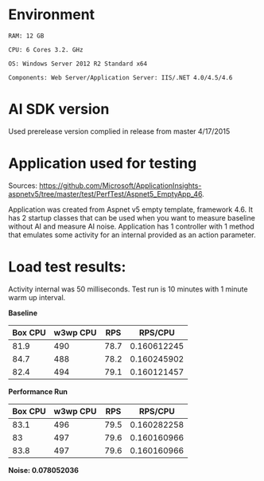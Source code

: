 # Environment

```
RAM: 12 GB
```
```
CPU: 6 Cores 3.2. GHz
```
```
OS: Windows Server 2012 R2 Standard x64
```
```
Components: Web Server/Application Server: IIS/.NET 4.0/4.5/4.6
```
# AI SDK version

Used prerelease version complied in release from master 4/17/2015

# Application used for testing
Sources: https://github.com/Microsoft/ApplicationInsights-aspnetv5/tree/master/test/PerfTest/Aspnet5_EmptyApp_46.

Application was created from Aspnet v5 empty template, framework 4.6. It has 2 startup classes that can be used when you want to measure baseline without AI and measure AI noise.
Application has 1 controller with 1 method that emulates some activity for an internal provided as an action parameter.

# Load test results:
Activity internal was 50 milliseconds.
Test run is 10 minutes with 1 minute warm up interval.

**Baseline**
			
Box CPU|w3wp CPU|RPS|RPS/CPU
--------|--------|--------|--------
81.9 | 490 | 78.7 | 0.160612245
84.7 | 488 | 78.2 | 0.160245902
82.4 | 494 | 79.1 | 0.160121457
			
**Performance Run**			

Box CPU|w3wp CPU|RPS|RPS/CPU
--------|--------|--------|--------
83.1|496|79.5|0.160282258
83|497|79.6|0.160160966
83.8|497|79.6|0.160160966

**Noise:	0.078052036**
